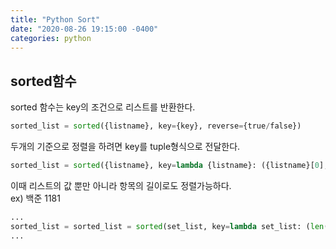 ```yaml
---
title: "Python Sort"
date: "2020-08-26 19:15:00 -0400"
categories: python
---
```

## sorted함수
sorted 함수는 key의 조건으로 리스트를 반환한다.
``` python
sorted_list = sorted({listname}, key={key}, reverse={true/false})
```

두개의 기준으로 정렬을 하려면 key를 tuple형식으로 전달한다.
``` python
sorted_list = sorted({listname}, key=lambda {listname}: ({listname}[0], {listname}[1]))
```

이때 리스트의 값 뿐만 아니라 항목의 길이로도 정렬가능하다.  
ex) 백준 1181
``` python
...
sorted_list = sorted_list = sorted(set_list, key=lambda set_list: (len(set_list), set_list))
...
```
